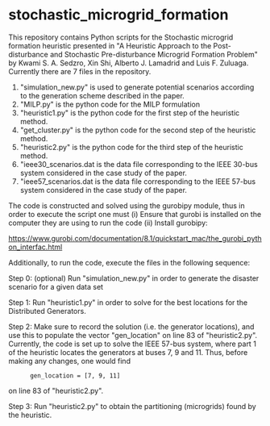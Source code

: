 # stochastic_microgrid_formation
This repository contains Python scripts for the Stochastic microgrid formation heuristic presented in "A Heuristic Approach to the Post-disturbance and Stochastic Pre-disturbance Microgrid Formation Problem" by Kwami S. A. Sedzro, Xin Shi, Alberto J. Lamadrid and Luis F. Zuluaga. Currently there are 7 files in the repository. 

1) "simulation_new.py" is used to generate potential scenarios according to the generation scheme described in the paper.
2) "MILP.py" is the python code for the MILP formulation
3) "heuristic1.py" is the python code for the first step of the heuristic method.
4) "get_cluster.py" is the python code for the second step of the heuristic method. 
5) "heuristic2.py" is the python code for the third step of the heuristic method.
6) "ieee30_scenarios.dat is the data file corresponding to the IEEE 30-bus system considered in the case study of the paper.
7) "ieee57_scenarios.dat is the data file corresponding to the IEEE 57-bus system considered in the case study of the paper.

The code is constructed and solved using the gurobipy module, thus in order to execute the script one must (i) Ensure that gurobi is installed on the computer they are using to run the code (ii) Install gurobipy:

https://www.gurobi.com/documentation/8.1/quickstart_mac/the_gurobi_python_interfac.html

Additionally, to run the code, execute the files in the following sequence: 

Step 0: (optional) Run "simulation_new.py" in order to generate the disaster scenario for a given data set

Step 1: Run "heuristic1.py" in order to solve for the best locations for the Distributed Generators. 

Step 2: Make sure to record the solution (i.e. the generator locations), and use this to populate the vector "gen_location" on line 83 of "heuristic2.py". Currently, the code is set up to solve the IEEE 57-bus system, where part 1 of the heuristic locates the generators at buses 7, 9 and 11. Thus, before making any changes, one would find

          gen_location = [7, 9, 11]
on line 83 of "heuristic2.py".

Step 3: Run "heuristic2.py" to obtain the partitioning (microgrids) found by the heuristic.
